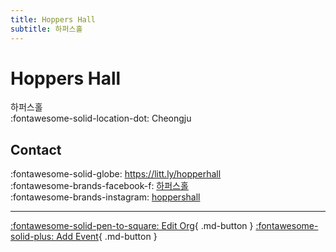 ```yaml
---
title: Hoppers Hall
subtitle: 하퍼스홀
---
```


# Hoppers Hall

하퍼스홀  
:fontawesome-solid-location-dot: Cheongju  


## Contact

:fontawesome-solid-globe: <https://litt.ly/hopperhall>  
:fontawesome-brands-facebook-f: [하퍼스홀](https://www.facebook.com/하퍼스홀)  
:fontawesome-brands-instagram: [hoppershall](http://instagram.com/hoppershall)  

---

[:fontawesome-solid-pen-to-square: Edit Org](https://github.com/swingdance/orgs/issues/new?assignees=&labels=update+org&projects=&template=03-update_entity.yml&title=Update%20Org%3A%20ko_KR%20%E2%80%A2%20Hoppers%20Hall&region=ko_KR&id=hoppers-hall&name=Hoppers%20Hall){ .md-button } [:fontawesome-solid-plus: Add Event](https://github.com/swingdance/events/issues/new?assignees=&labels=add+event&projects=&template=02-add_entity.yml&title=Add%20Event%3A%20ko_KR%20%E2%80%A2%20%3CName%3E&region=ko_KR&province=Cheongju&city=Cheongju&org_id=hoppers-hall){ .md-button }
